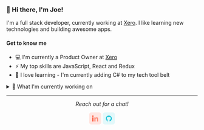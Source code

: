 ### 👋 Hi there, I'm Joe!

I'm a full stack developer, currently working at [Xero](https://www.xero.com/). I like learning new technologies and building awesome apps.

#### Get to know me

- 💻 I'm currently a Product Owner at [Xero](https://www.xero.com/)
- ⚡ My top skills are JavaScript, React and Redux
- 🌱 I love learning - I'm currently adding C# to my tech tool belt

<details>
  <summary>🔭 What I'm currently working on</summary>
  <br>
  
  - [Pantree](https://github.com/kotare-2020/Pantree "Pantree") - a simple meal planner with a focus on sustainability, and connecting users to locally sourced ingredients
- [Allocredit](https://github.com/joe-butler-dev/allocredit "Allocredit") - an app that allows Xero users to allocate credit notes to their AR invoices in bulk

</details>

<hr>
  <p align="center">
    <i>Reach out for a chat!</i>
  </p>
  <p align="center">
    <a href="https://www.linkedin.com/in/josef-butler/" alt="LinkedIn"><img src="/readme/linkedin.png"></a>
    <a href="https://github.com/joe-butler-dev" alt="GitHub"><img src="/readme/github.png"></a>
  </p>

<!--
<details>
  <summary>Check out some of my past projects</summary>
</details>
-->
